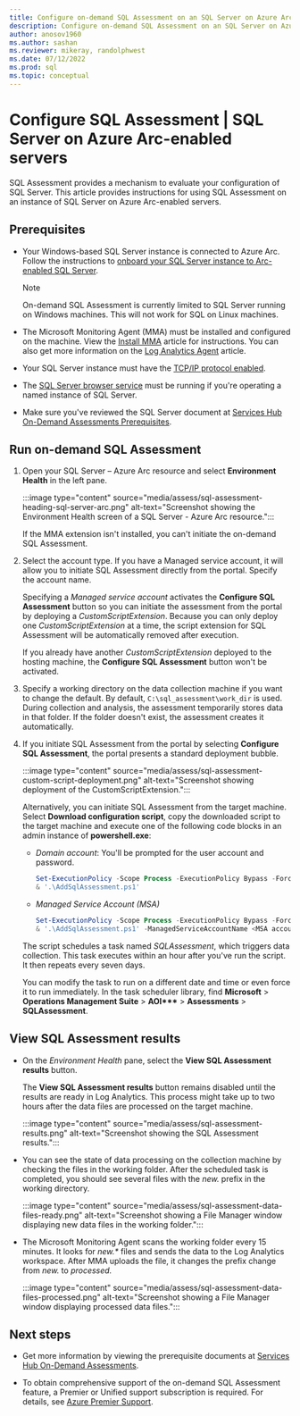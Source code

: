 ```yaml
---
title: Configure on-demand SQL Assessment on an SQL Server on Azure Arc-enabled servers  instance
description: Configure on-demand SQL Assessment on an SQL Server on Azure Arc-enabled servers instance
author: anosov1960
ms.author: sashan
ms.reviewer: mikeray, randolphwest
ms.date: 07/12/2022
ms.prod: sql
ms.topic: conceptual
---
```

# Configure SQL Assessment | SQL Server on Azure Arc-enabled servers

SQL Assessment provides a mechanism to evaluate your configuration of SQL Server. This article provides instructions for using SQL Assessment on an instance of SQL Server on Azure Arc-enabled servers.

## Prerequisites

- Your Windows-based SQL Server instance is connected to Azure Arc. Follow the instructions to [onboard your SQL Server instance to  Arc-enabled SQL Server](connect.md).

  > [!NOTE]
  > On-demand SQL Assessment is currently limited to SQL Server running on Windows machines. This will not work for SQL on Linux machines.

- The Microsoft Monitoring Agent (MMA) must be installed and configured on the machine. View the [Install MMA](configure-advanced-data-security.md#install-microsoft-monitoring-agent-mma) article for instructions. You can also get more information on the [Log Analytics Agent](/azure/azure-monitor/platform/log-analytics-agent) article.

- Your SQL Server instance must have the [TCP/IP protocol enabled](../../database-engine/configure-windows/enable-or-disable-a-server-network-protocol.md).

- The [SQL Server browser service](../../tools/configuration-manager/sql-server-browser-service.md) must be running if you're operating a named instance of SQL Server.

- Make sure you've reviewed the SQL Server document at [Services Hub On-Demand Assessments Prerequisites](/services-hub/health/assessment-prereq-docs#on-demand-assessment-prerequisite-documents).

## Run on-demand SQL Assessment

1. Open your SQL Server – Azure Arc resource and select **Environment Health** in the left pane.

   :::image type="content" source="media/assess/sql-assessment-heading-sql-server-arc.png" alt-text="Screenshot showing the Environment Health screen of a SQL Server - Azure Arc resource.":::

   If the MMA extension isn't installed, you can't initiate the on-demand SQL Assessment.

2. Select the  account type. If you have a Managed service account, it will allow you to initiate SQL Assessment directly from the portal. Specify the account name.

   Specifying a *Managed service account* activates the **Configure SQL Assessment** button so you can initiate the assessment from the portal by deploying a *CustomScriptExtension*. Because you can only deploy one *CustomScriptExtension* at a time, the script extension for SQL Assessment will be automatically removed after execution.

   If you already have another *CustomScriptExtension* deployed to the hosting machine,  the **Configure SQL Assessment** button won't be activated.

3. Specify a working directory on the data collection machine if you want to change the default. By default, `C:\sql_assessment\work_dir` is used. During collection and analysis, the assessment temporarily stores data in that folder. If the folder doesn't exist, the assessment creates it automatically.

4. If you initiate SQL Assessment from the portal by selecting **Configure SQL Assessment**, the portal presents a standard deployment bubble.

   :::image type="content" source="media/assess/sql-assessment-custom-script-deployment.png" alt-text="Screenshot showing deployment of the CustomScriptExtension.":::

   Alternatively, you can initiate SQL Assessment from the target machine. Select **Download configuration script**, copy the downloaded script to the target machine and execute one of the following code blocks in an admin instance of **powershell.exe**:

   - *Domain account*:  You'll be prompted for the user account and password.

     ```powershell
     Set-ExecutionPolicy -Scope Process -ExecutionPolicy Bypass -Force
     & '.\AddSqlAssessment.ps1'
     ```

   - *Managed Service Account (MSA)*

     ```powershell
     Set-ExecutionPolicy -Scope Process -ExecutionPolicy Bypass -Force
     & '.\AddSqlAssessment.ps1' -ManagedServiceAccountName <MSA account name>
     ```

   The script schedules a task named *SQLAssessment*, which triggers data collection. This task executes within an hour after you've run the script. It then repeats every seven days.

   You can modify the task to run on a different date and time or even force it to run immediately. In the task scheduler library, find **Microsoft** > **Operations Management Suite** > **AOI\*\*\*** > **Assessments** > **SQLAssessment**.

## View SQL Assessment results

- On the *Environment Health* pane, select the **View SQL Assessment results** button.

  The **View SQL Assessment results** button remains disabled until the results are ready in Log Analytics. This process might take up to two hours after the data files are processed on the target machine.

  :::image type="content" source="media/assess/sql-assessment-results.png" alt-text="Screenshot showing the SQL Assessment results.":::

- You can see the state of data processing on the collection machine by checking the files in the working folder. After the scheduled task is completed, you should see several files with the *new.* prefix in the working directory.

  :::image type="content" source="media/assess/sql-assessment-data-files-ready.png" alt-text="Screenshot showing a File Manager window displaying new data files in the working folder.":::

- The Microsoft Monitoring Agent scans the working folder every 15 minutes. It looks for _new.*_ files and sends the data to the Log Analytics workspace. After MMA uploads the file, it changes the prefix change from *new.* to *processed.*

  :::image type="content" source="media/assess/sql-assessment-data-files-processed.png" alt-text="Screenshot showing a File Manager window displaying processed data files.":::

## Next steps

- Get more information by viewing the prerequisite documents at [Services Hub On-Demand Assessments](/services-hub/health/assessment-prereq-docs#on-demand-assessment-prerequisite-documents).

- To obtain comprehensive support of the on-demand SQL Assessment feature, a Premier or Unified support subscription is required. For details, see [Azure Premier Support](https://azure.microsoft.com/support/plans/premier).
